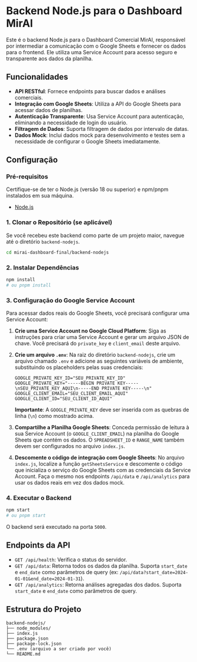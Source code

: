 # Backend Node.js para o Dashboard MirAI

Este é o backend Node.js para o Dashboard Comercial MirAI, responsável por intermediar a comunicação com o Google Sheets e fornecer os dados para o frontend. Ele utiliza uma Service Account para acesso seguro e transparente aos dados da planilha.

## Funcionalidades

- **API RESTful**: Fornece endpoints para buscar dados e análises comerciais.
- **Integração com Google Sheets**: Utiliza a API do Google Sheets para acessar dados de planilhas.
- **Autenticação Transparente**: Usa Service Account para autenticação, eliminando a necessidade de login do usuário.
- **Filtragem de Dados**: Suporta filtragem de dados por intervalo de datas.
- **Dados Mock**: Inclui dados mock para desenvolvimento e testes sem a necessidade de configurar o Google Sheets imediatamente.

## Configuração

### Pré-requisitos

Certifique-se de ter o Node.js (versão 18 ou superior) e npm/pnpm instalados em sua máquina.

- [Node.js](https://nodejs.org/en/download/)

### 1. Clonar o Repositório (se aplicável)

Se você recebeu este backend como parte de um projeto maior, navegue até o diretório `backend-nodejs`.

```bash
cd mirai-dashboard-final/backend-nodejs
```

### 2. Instalar Dependências

```bash
npm install
# ou pnpm install
```

### 3. Configuração do Google Service Account

Para acessar dados reais do Google Sheets, você precisará configurar uma Service Account:

1.  **Crie uma Service Account no Google Cloud Platform**: Siga as instruções para criar uma Service Account e gerar um arquivo JSON de chave. Você precisará do `private_key` e `client_email` deste arquivo.

2.  **Crie um arquivo `.env`**: Na raiz do diretório `backend-nodejs`, crie um arquivo chamado `.env` e adicione as seguintes variáveis de ambiente, substituindo os placeholders pelas suas credenciais:

    ```
    GOOGLE_PRIVATE_KEY_ID="SEU_PRIVATE_KEY_ID"
    GOOGLE_PRIVATE_KEY="-----BEGIN PRIVATE KEY-----\nSEU_PRIVATE_KEY_AQUI\n-----END PRIVATE KEY-----\n"
    GOOGLE_CLIENT_EMAIL="SEU_CLIENT_EMAIL_AQUI"
    GOOGLE_CLIENT_ID="SEU_CLIENT_ID_AQUI"
    ```

    **Importante**: A `GOOGLE_PRIVATE_KEY` deve ser inserida com as quebras de linha (`\n`) como mostrado acima.

3.  **Compartilhe a Planilha Google Sheets**: Conceda permissão de leitura à sua Service Account (o `GOOGLE_CLIENT_EMAIL`) na planilha do Google Sheets que contém os dados. O `SPREADSHEET_ID` e `RANGE_NAME` também devem ser configurados no arquivo `index.js`.

4.  **Descomente o código de integração com Google Sheets**: No arquivo `index.js`, localize a função `getSheetsService` e descomente o código que inicializa o serviço do Google Sheets com as credenciais da Service Account. Faça o mesmo nos endpoints `/api/data` e `/api/analytics` para usar os dados reais em vez dos dados mock.

### 4. Executar o Backend

```bash
npm start
# ou pnpm start
```

O backend será executado na porta `5000`.

## Endpoints da API

- `GET /api/health`: Verifica o status do servidor.
- `GET /api/data`: Retorna todos os dados da planilha. Suporta `start_date` e `end_date` como parâmetros de query (ex: `/api/data?start_date=2024-01-01&end_date=2024-01-31`).
- `GET /api/analytics`: Retorna análises agregadas dos dados. Suporta `start_date` e `end_date` como parâmetros de query.

## Estrutura do Projeto

```
backend-nodejs/
├── node_modules/
├── index.js
├── package.json
├── package-lock.json
└── .env (arquivo a ser criado por você)
└── README.md
```
